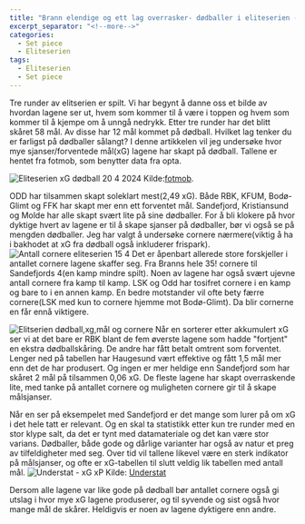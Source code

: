 ```yaml
---
title: "Brann elendige og ett lag overrasker- dødballer i eliteserien - status etter tre serierunder"
excerpt_separator: "<!--more-->"
categories:
  - Set piece
  - Eliteserien
tags:
  - Eliteserien
  - Set piece
---
```


Tre runder av elitserien er spilt. Vi har begynt å danne oss et bilde av hvordan lagene ser ut, hvem som kommer til å være i toppen og hvem som kommer til å kjempe om å unngå nedrykk. Etter tre runder har det blitt skåret 58 mål. Av disse har 12 mål kommet på dødball. Hvilket lag tenker du er farligst på dødballer sålangt? I denne artikkelen vil jeg undersøke hvor mye sjanser/forventede mål(xG) lagene har skapt på dødball. Tallene er hentet fra fotmob, som benytter data fra opta.  

![Eliteserien xG dødball 20 4 2024](https://github.com/n0rthface43/Ball/assets/157420543/5a80f8b4-ef9f-49d0-bd7f-7fb8eb59c4f9) Kilde:[fotmob](https://www.fotmob.com/nb/leagues/59/matches/eliteserien/by-round?round=1). 

ODD har tilsammen skapt soleklart mest(2,49 xG). Både RBK, KFUM, Bodø-Glimt og FFK har skapt mer enn ett forventet mål. Sandefjord, Kristiansund og Molde har alle skapt svært lite på sine dødballer. For å bli klokere på hvor dyktige hvert av lagene er til å skape sjanser på dødballer, bør vi også se på mengden dødballer. Jeg har valgt å undersøke cornere nærmere(viktig å ha i bakhodet at xG fra dødball også inkluderer frispark).      
![Antall cornere eliteserien 15 4](https://github.com/n0rthface43/Ball/assets/157420543/0cdc2860-5c0f-4659-9158-477722e48eaf)
Det er åpenbart allerede store forskjeller i antallet cornere lagene skaffer seg. Fra Branns hele 35! cornere til Sandefjords 4(en kamp mindre spilt). Noen av lagene har også svært ujevne antall cornere fra kamp til kamp. LSK og Odd har tosifret cornere i en kamp og bare to i en annen kamp. En bedre motstander vil ofte bety færre cornere(LSK med kun to cornere hjemme mot Bodø-Glimt). Da blir cornerne en får ennå viktigere.

![Elitserien dødball,xg,mål og cornere](https://github.com/n0rthface43/Ball/assets/157420543/12a76f24-b6c3-4cb4-a364-56f738857ff4)
Når en  sorterer etter akkumulert xG ser vi at det bare er RBK blant de fem øverste lagene som hadde "fortjent" en ekstra dødballskåring. De andre har fått betalt omtrent som forventet. Lenger ned på tabellen har Haugesund vært effektive og fått 1,5 mål mer enn det de har produsert. Og ingen er mer heldige enn Sandefjord som har skåret 2 mål på tilsammen 0,06 xG. De fleste lagene har skapt overraskende lite, med tanke på antallet cornere og muligheten cornere gir til å skape målsjanser. 

Når en ser på eksempelet med Sandefjord er det mange som lurer på om xG i det hele tatt er relevant. Og en skal ta statistikk etter kun tre runder med en stor klype salt, da det er tynt med datamateriale og det kan være stor varians. Dødballer, både gode og dårlige varianter har også av natur et preg av tilfeldigheter med seg. Over tid vil tallene likevel være en sterk indikator på målsjanser, og ofte er xG-tabellen til slutt veldig lik tabellen med antall mål. 
![Understat - xG   xP](https://github.com/n0rthface43/Ball/assets/157420543/97d1fba4-b565-4388-a3e4-0d6d970b98c0) Kilde: [Understat](https://understat.com/league/EPL)


Dersom alle lagene var like gode på dødball bør antallet cornere også gi utslag i hvor mye xG lagene produserer, og til syvende og sist også hvor mange mål de skårer. Heldigvis er noen av lagene dyktigere enn andre. 

